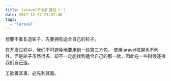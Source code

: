 ```yaml
---
title: laravel开发扩展包（一）
date: 2017-12-22 21:57:46
tags:
  - 'laravel'
---
```


想要不重复造轮子，先要拥有适合自己的轮子。
<!-- more -->

在开发过程中，我们不可避免地要用到一些第三方包， 使用laravel框架也不例外。但是轮子虽然很多，却不一定能找到适合自己的那一款，因此在一些时候还得我们自己造。

工欲善其事，必先利其器。